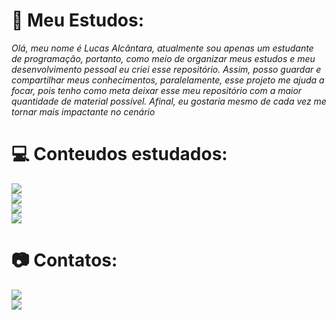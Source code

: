 # 🚀 Meu Estudos:
_Olá, meu nome é Lucas Alcântara, atualmente sou apenas um estudante de programação, portanto, como meio de organizar meus estudos e meu desenvolvimento pessoal eu criei esse repositório. Assim, posso guardar e compartilhar meus conhecimentos, paralelamente, esse projeto me ajuda a focar, pois tenho como meta deixar esse meu repositório com a maior quantidade de material possível. Afinal, eu gostaria mesmo de cada vez me tornar mais impactante no cenário_

# 💻 Conteudos estudados:
<img src="https://img.shields.io/badge/HTML-239120?style=for-the-badge&logo=html5&logoColor=white">
</br>
<img src="https://img.shields.io/badge/CSS-239120?&style=for-the-badge&logo=css3&logoColor=white">
<br>
<img src="https://img.shields.io/badge/JavaScript-F7DF1E?style=for-the-badge&logo=javascript&logoColor=black">
</br>
<img src="https://img.shields.io/badge/Node.js-43853D?style=for-the-badge&logo=node.js&logoColor=white">

# 📷 Contatos:

<a href="https://www.instagram.com/lucasalcantaraof/" target="_blank"><img src="https://img.shields.io/badge/-Instagram-%23E4405F?style=for-the-badge&logo=instagram&logoColor=white" target="_blank"></br><a href = "LucasAlencarAlcantara@gmail.com"><img src="https://img.shields.io/badge/Gmail-D14836?style=for-the-badge&logo=gmail&logoColor=white" target="_blank"></a>

